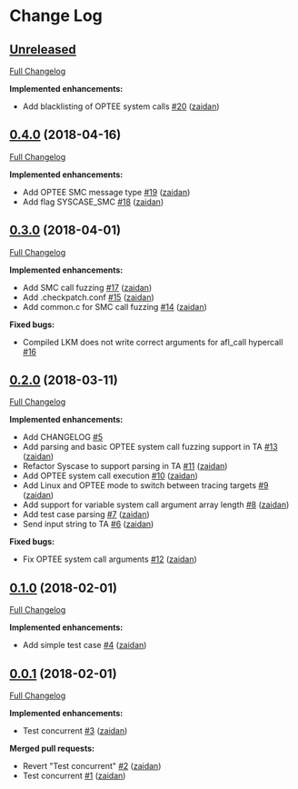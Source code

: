 # Change Log

## [Unreleased](https://github.com/zaidan/optee_agent/tree/HEAD)

[Full Changelog](https://github.com/zaidan/optee_agent/compare/0.4.0...HEAD)

**Implemented enhancements:**

- Add blacklisting of OPTEE system calls [\#20](https://github.com/zaidan/optee_agent/pull/20) ([zaidan](https://github.com/zaidan))

## [0.4.0](https://github.com/zaidan/optee_agent/tree/0.4.0) (2018-04-16)

[Full Changelog](https://github.com/zaidan/optee_agent/compare/0.3.0...0.4.0)

**Implemented enhancements:**

- Add OPTEE SMC message type [\#19](https://github.com/zaidan/optee_agent/pull/19) ([zaidan](https://github.com/zaidan))
- Add flag SYSCASE\_SMC [\#18](https://github.com/zaidan/optee_agent/pull/18) ([zaidan](https://github.com/zaidan))

## [0.3.0](https://github.com/zaidan/optee_agent/tree/0.3.0) (2018-04-01)

[Full Changelog](https://github.com/zaidan/optee_agent/compare/0.2.0...0.3.0)

**Implemented enhancements:**

- Add SMC call fuzzing [\#17](https://github.com/zaidan/optee_agent/pull/17) ([zaidan](https://github.com/zaidan))
- Add .checkpatch.conf [\#15](https://github.com/zaidan/optee_agent/pull/15) ([zaidan](https://github.com/zaidan))
- Add common.c for SMC call fuzzing [\#14](https://github.com/zaidan/optee_agent/pull/14) ([zaidan](https://github.com/zaidan))

**Fixed bugs:**

- Compiled LKM does not write correct arguments for afl\_call hypercall [\#16](https://github.com/zaidan/optee_agent/issues/16)

## [0.2.0](https://github.com/zaidan/optee_agent/tree/0.2.0) (2018-03-11)

[Full Changelog](https://github.com/zaidan/optee_agent/compare/0.1.0...0.2.0)

**Implemented enhancements:**

- Add CHANGELOG [\#5](https://github.com/zaidan/optee_agent/issues/5)
- Add parsing and basic OPTEE system call fuzzing support in TA [\#13](https://github.com/zaidan/optee_agent/pull/13) ([zaidan](https://github.com/zaidan))
- Refactor Syscase to support parsing in TA [\#11](https://github.com/zaidan/optee_agent/pull/11) ([zaidan](https://github.com/zaidan))
- Add OPTEE system call execution [\#10](https://github.com/zaidan/optee_agent/pull/10) ([zaidan](https://github.com/zaidan))
-  Add Linux and OPTEE mode to switch between tracing targets [\#9](https://github.com/zaidan/optee_agent/pull/9) ([zaidan](https://github.com/zaidan))
- Add support for variable system call argument array length [\#8](https://github.com/zaidan/optee_agent/pull/8) ([zaidan](https://github.com/zaidan))
- Add test case parsing [\#7](https://github.com/zaidan/optee_agent/pull/7) ([zaidan](https://github.com/zaidan))
- Send input string to TA [\#6](https://github.com/zaidan/optee_agent/pull/6) ([zaidan](https://github.com/zaidan))

**Fixed bugs:**

- Fix OPTEE system call arguments [\#12](https://github.com/zaidan/optee_agent/pull/12) ([zaidan](https://github.com/zaidan))

## [0.1.0](https://github.com/zaidan/optee_agent/tree/0.1.0) (2018-02-01)

[Full Changelog](https://github.com/zaidan/optee_agent/compare/0.0.1...0.1.0)

**Implemented enhancements:**

- Add simple test case [\#4](https://github.com/zaidan/optee_agent/pull/4) ([zaidan](https://github.com/zaidan))

## [0.0.1](https://github.com/zaidan/optee_agent/tree/0.0.1) (2018-02-01)

[Full Changelog](https://github.com/zaidan/optee_agent/compare/fd6b1e5cc19ce001044784534c5148244bf7d253...0.0.1)

**Implemented enhancements:**

- Test concurrent [\#3](https://github.com/zaidan/optee_agent/pull/3) ([zaidan](https://github.com/zaidan))

**Merged pull requests:**

- Revert "Test concurrent" [\#2](https://github.com/zaidan/optee_agent/pull/2) ([zaidan](https://github.com/zaidan))
- Test concurrent [\#1](https://github.com/zaidan/optee_agent/pull/1) ([zaidan](https://github.com/zaidan))
